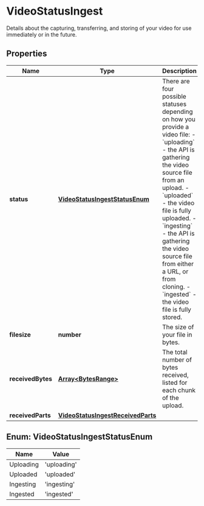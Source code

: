 
# VideoStatusIngest

Details about the capturing, transferring, and storing of your video for use immediately or in the future.
## Properties

Name | Type | Description | Notes
------------ | ------------- | ------------- | -------------
**status** | [**VideoStatusIngestStatusEnum**](#VideoStatusIngestStatusEnum) | There are four possible statuses depending on how you provide a video file: - &#x60;uploading&#x60; - the API is gathering the video source file from an upload. - &#x60;uploaded&#x60; - the video file is fully uploaded. - &#x60;ingesting&#x60; - the API is gathering the video source file from either a URL, or from cloning. - &#x60;ingested&#x60; - the video file is fully stored.  |  [optional]
**filesize** | **number** | The size of your file in bytes. |  [optional]
**receivedBytes** | [**Array&lt;BytesRange&gt;**](BytesRange.md) | The total number of bytes received, listed for each chunk of the upload. |  [optional]
**receivedParts** | [**VideoStatusIngestReceivedParts**](VideoStatusIngestReceivedParts.md) |  |  [optional]



## Enum: VideoStatusIngestStatusEnum

Name | Value
---- | -----
Uploading | &#39;uploading&#39;
Uploaded | &#39;uploaded&#39;
Ingesting | &#39;ingesting&#39;
Ingested | &#39;ingested&#39;



